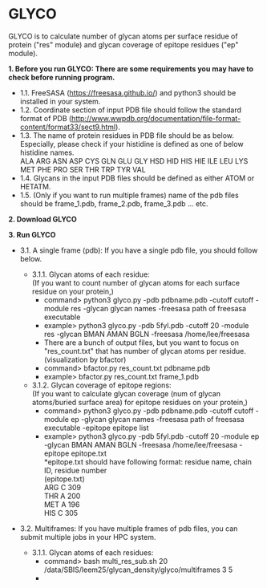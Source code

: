 # GLYCO

GLYCO is to calculate number of glycan atoms per surface residue of protein ("res" module) and glycan coverage of epitope residues ("ep" module).

**1. Before you run GLYCO: There are some requirements you may have to check before running program.<br />**
   - 1.1. FreeSASA (https://freesasa.github.io/) and python3 should be installed in your system.<br />
   - 1.2. Coordinate section of input PDB file should follow the standard format of PDB (http://www.wwpdb.org/documentation/file-format-content/format33/sect9.html).<br />
   - 1.3. The name of protein residues in PDB file should be as below. Especially, please check if your histidine is defined as one of below histidine names.<br />
    ALA ARG ASN ASP CYS GLN GLU GLY HSD HID HIS HIE ILE LEU LYS MET PHE PRO SER THR TRP TYR VAL<br />
   - 1.4. Glycans in the input PDB files should be defined as either ATOM or HETATM.<br />
   - 1.5. (Only if you want to run multiple frames) name of the pdb files should be frame_1.pdb, frame_2.pdb, frame_3.pdb ... etc.

**2. Download GLYCO**

**3. Run GLYCO<br />**
   - 3.1. A single frame (pdb): If you have a single pdb file, you should follow below.<br />
     - 3.1.1. Glycan atoms of each residue:<br />
          (If you want to count number of glycan atoms for each surface residue on your protein,)<br />
       - command> python3 glyco.py -pdb pdbname.pdb -cutoff cutoff -module res -glycan glycan names -freesasa path of freesasa executable<br />
       - example> python3 glyco.py -pdb 5fyl.pdb -cutoff 20 -module res -glycan BMAN AMAN BGLN -freesasa /home/lee/freesasa<br />
       - There are a bunch of output files, but you want to focus on "res_count.txt" that has number of glycan atoms per residue.
          (visualization by bfactor) 
       - command> bfactor.py res_count.txt pdbname.pdb
       - example> bfactor.py res_count.txt frame_1.pdb
     - 3.1.2. Glycan coverage of epitope regions:<br />
          (If you want to calculate glycan coverage (num of glycan atoms/buried surface area) for epitope residues on your protein,)<br />
       - command> python3 glyco.py -pdb pdbname.pdb -cutoff cutoff -module ep -glycan glycan names -freesasa path of freesasa executable -epitope epitope list <br />
       - example> python3 glyco.py -pdb 5fyl.pdb -cutoff 20 -module ep -glycan BMAN AMAN BGLN -freesasa /home/lee/freesasa -epitope epitope.txt<br />
         *epitope.txt should have following format: residue name, chain ID, residue number<br />
         (epitope.txt)<br />
         ARG C 309<br />
         THR A 200<br />
         MET A 196<br />
         HIS C 305<br />
 
   - 3.2. Multiframes: If you have multiple frames of pdb files, you can submit multiple jobs in your HPC system. <br />
     - 3.1.1. Glycan atoms of each residues:<br />
       - command> bash multi_res_sub.sh 20 /data/SBIS/leem25/glycan_density/glyco/multiframes 3 5 
       - 
